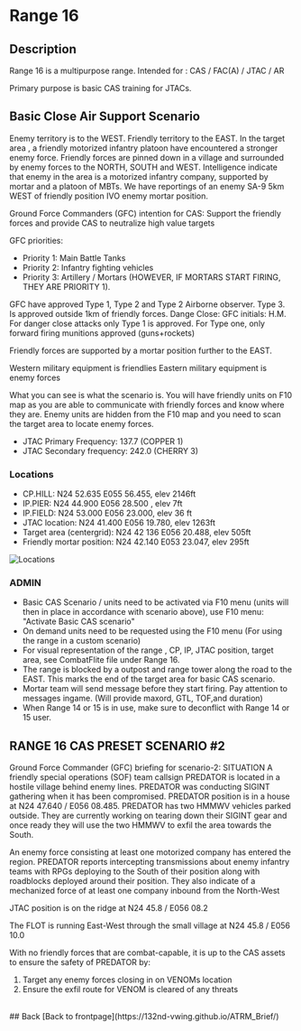 # Range 16

## Description
Range 16 is a multipurpose range. Intended for : CAS / FAC(A) / JTAC / AR

Primary purpose is basic CAS training for JTACs.


## Basic Close Air Support Scenario
Enemy territory is to the WEST. Friendly territory to the EAST.
In the target area , a friendly motorized infantry platoon have encountered a stronger enemy force. Friendly forces are pinned down in a village
and surrounded by enemy forces to the NORTH, SOUTH and WEST.
Intelligence indicate that  enemy in the area is a motorized infantry company, supported by  mortar and a platoon of MBTs.
We have reportings of an enemy SA-9 5km WEST of friendly position IVO enemy mortar position.

Ground Force Commanders (GFC) intention for CAS: Support the friendly forces and provide CAS to neutralize high value targets

GFC priorities:
- Priority 1: Main Battle Tanks
- Priority 2: Infantry fighting vehicles
- Priority 3: Artillery / Mortars  (HOWEVER, IF MORTARS START FIRING, THEY ARE PRIORITY 1).

GFC have approved Type 1, Type 2 and Type 2 Airborne observer. Type 3. Is approved outside 1km of friendly forces.
Dange Close: GFC initials: H.M. For danger close attacks only Type 1 is approved. For Type one, only forward firing munitions approved (guns+rockets)

Friendly forces are supported by a mortar position further to the EAST.

Western military equipment is friendlies
Eastern military equipment is enemy forces

What you can see is what the scenario is. You will have friendly units on F10 map as you are able to communicate with friendly forces
and know where they are. Enemy units are hidden from the F10 map and you need to scan the target area to locate enemy forces.

- JTAC Primary Frequency: 137.7 (COPPER 1) 
- JTAC Secondary frequency:  242.0 (CHERRY 3)    


### Locations
- CP.HILL: N24 52.635 E055 56.455, elev 2146ft  
- IP.PIER:  N24 44.900 E056 28.500 , elev 7ft
- IP.FIELD: N24 53.000 E056 23.000, elev 36 ft
- JTAC location: N24 41.400 E056 19.780, elev 1263ft
- Target area (centergrid): N24 42 136 E056 20.488, elev 505ft
- Friendly mortar position: N24 42.140 E053 23.047, elev 295ft

![Locations](/ATRM_Brief/Pictures/R16_BASIC_CAS.PNG)


### ADMIN
- Basic CAS Scenario / units need to be activated via F10 menu (units will then in place in accordance with scenario above), use F10 menu: "Activate Basic CAS scenario"
- On demand units need to be requested using the F10 menu (For using the range in a custom scenario)
- For visual representation of the range , CP, IP, JTAC position, target area, see CombatFlite file under Range 16.
- The range is blocked by a outpost and range tower along the road to the EAST. This marks the end of the target area for basic CAS scenario.
- Mortar team will send message before they start firing. Pay attention to messages ingame. (Will provide maxord, GTL, TOF,and duration)
- When Range 14 or 15 is in use, make sure to deconflict with Range 14 or 15 user.

## RANGE 16 CAS PRESET SCENARIO #2

Ground Force Commander (GFC) briefing for scenario-2:
SITUATION
A friendly special operations (SOF) team callsign PREDATOR is located in a hostile village behind enemy lines.
PREDATOR was conducting SIGINT gathering when it has been compromised.
PREDATOR position is in a house at N24 47.640 / E056 08.485. PREDATOR has two HMMWV vehicles parked outside. They are currently working on tearing down their SIGINT gear and once ready they will use the two HMMWV to exfil the area towards the South.

An enemy force consisting at least one motorized company has entered the region. PREDATOR reports intercepting transmissions about enemy infantry teams with RPGs deploying to the South of their position along with roadblocks deployed around their position. They also indicate of a mechanized force of at least one company inbound from the North-West

JTAC position is on the ridge at N24 45.8 / E056 08.2

The FLOT is running East-West through the small village at N24 45.8 / E056 10.0

With no friendly forces that are combat-capable, it is up to the CAS assets to ensure the safety of PREDATOR by:
1) Target any enemy forces closing in on VENOMs location
2) Ensure the exfil route for VENOM is cleared of any threats

<br>
## Back
[Back to frontpage](https://132nd-vwing.github.io/ATRM_Brief/)
